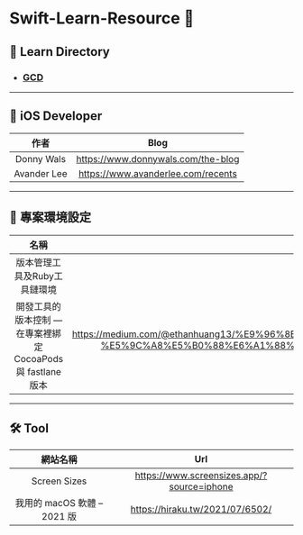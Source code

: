 # Swift-Learn-Resource 🦊

## 📘 Learn Directory

- ### [GCD](https://github.com/ray00178/Swift-Learn-Resource/blob/main/GCD.md)

---

## 🍎 iOS Developer

| 作者 | Blog |
| :---: | :---: |
| Donny Wals  | <https://www.donnywals.com/the-blog> |
| Avander Lee | <https://www.avanderlee.com/recents> |

---

## 🚀 專案環境設定

| 名稱 | Url |
| :---: | :---: |
| 版本管理工具及Ruby工具鏈環境 | <https://juejin.cn/post/6844904186048430087> |
| 開發工具的版本控制 — 在專案裡綁定 CocoaPods 與 fastlane 版本 | <https://medium.com/@ethanhuang13/%E9%96%8B%E7%99%BC%E5%B7%A5%E5%85%B7%E7%9A%84%E7%89%88%E6%9C%AC%E6%8E%A7%E5%88%B6-%E5%9C%A8%E5%B0%88%E6%A1%88%E8%A3%A1%E7%B6%81%E5%AE%9A-cocoapods-%E8%88%87-fastlane-%E7%89%88%E6%9C%AC-d4c27ea46257> |

---

## 🛠 Tool

| 網站名稱 | Url |
| :---: | :---: |
| Screen Sizes | <https://www.screensizes.app/?source=iphone> |
| 我用的 macOS 軟體 – 2021 版 | <https://hiraku.tw/2021/07/6502/> |
